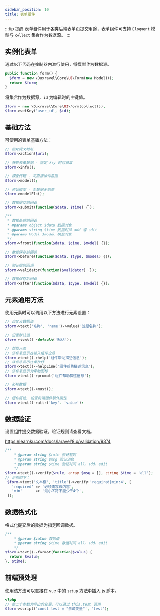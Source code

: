 ```yaml
---
sidebar_position: 10
title: 表单组件
---
```


:::tip 提醒
表单组件用于各类后端表单页提交用途，表单组件可支持 `Eloquent` 模型与 `collect` 集合作为数据源。
:::
## 实例化表单

通过以下代码在控制器内进行使用，将模型作为数据源。

```php
public function form() {
  $form = new \Duxravel\Core\UI\Form(new Model());
  return $form;
}
```

将集合作为数据源，`id` 为编辑时的主键值。

```php
$form = new \Duxravel\Core\UI\Form(collect());
$form->setKey('user_id', $id);
```

## 基础方法

可使用的表单基础方法：

```php
// 指定提交地址
$form->action($uri);

// 获取表单数据 - 指定 key 时可获取
$form->info();

// 模型代理 - 可直接操作数据
$form->model();

// 原始模型 - 対数据无影响
$form->modelElo();

// 数据提交前回调
$form->submit(function($data, $time) {});

/**
 * 数据处理前回调
 * @params object $data 数据对象
 * @params string $time 数据时间 add 或 edit
 * @params Model $model 模型对象
 */
$form->front(function($data, $time, $model) {});

// 数据保存前回调
$form->before(function($data, $type, $model) {});

// 验证规则回调
$form->validator(function($validator) {});

// 数据保存后回调
$form->after(function($data, $type, $model) {});
```

## 元素通用方法

使用元素时可以调用以下方法进行元素设置：

```php
// 自定义数据值
$form->text('名称', 'name')->value('这是名称');

// 设置默认值
$form->text()->default('默认');

// 帮助元素
// 该信息显示在输入组件之后
$form->text()->help('组件帮助描述信息');
// 该信息显示在单独行
$form->text()->helpLine('组件帮助描述信息');
// 该信息显示为帮助图标
$form->text()->prompt('组件帮助描述信息');

// 必填数据
$form->text()->must();

// 组件属性, 设置前端组件额外属性
$form->text()->attr('key', 'value');
```

## 数据验证

设置组件提交数据验证，验证规则请查看文档。

https://learnku.com/docs/laravel/8.x/validation/9374

```php
/**
	* @param string $rule 验证规则
	* @param string $msg 验证消息
	* @param string $time 验证时间 all、add、edit
	*/
$form->text()->verify($rule, array $msg = [], string $time = 'all');
// 示例如下：
 $form->text('文本框', 'title')->verify('required|min:4', [
   'required' => '必须填写该内容',
   'min'      => '最小字符不能少于4个',
 ]);
```

## 数据格式化

格式化提交后的数据为指定回调数据。

```php
/**
	* @param $value 数据值
	* @param string $time 数据时间 all、add、edit
	*/
$form->text()->format(function($value) {
  return $value;
}, $time);
```

## 前端预处理

使用该方法可以直接在 vue 中的 `setup` 方法中插入 js 脚本。

```php
<?php
// 第二个参数为导出的变量，可以通过 this.test 调用
$form->script('const test = "测试变量"', 'test');
```